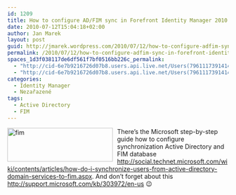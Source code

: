 ```yaml
---
id: 1209
title: How to configure AD/FIM sync in Forefront Identity Manager 2010
date: 2010-07-12T15:04:18+02:00
author: Jan Marek
layout: post
guid: http://jmarek.wordpress.com/2010/07/12/how-to-configure-adfim-sync-in-forefront-identity-manager-2010
permalink: /2010/07/12/how-to-configure-adfim-sync-in-forefront-identity-manager-2010/
spaces_1d3f038117de6df561f7bf0516bb226c_permalink:
  - "http://cid-6e7b9216726d07b8.users.api.live.net/Users(7961117391414167480)/Blogs('6E7B9216726D07B8!242')/Entries('6E7B9216726D07B8!360')?authkey=EpZNAU0huAk%24"
  - "http://cid-6e7b9216726d07b8.users.api.live.net/Users(7961117391414167480)/Blogs('6E7B9216726D07B8!242')/Entries('6E7B9216726D07B8!360')?authkey=EpZNAU0huAk%24"
categories:
  - Identity Manager
  - Nezařazené
tags:
  - Active Directory
  - FIM
---
```

<div id="msgcns!6E7B9216726D07B8!360" class="bvMsg">
  <div>
    <a href="http://janmarek.eu/wp-content/uploads/2010/10/fim5b55d1.png" rel="WLPP"><img style="display: inline; margin: 0 10px 0 0; border: 0;" title="fim" src="http://janmarek.eu/wp-content/uploads/2010/10/fim5b55d1.png?w=280" alt="fim" width="240" height="77" align="left" border="0" /></a>There&#8217;s the Microsoft step-by-step guide how to configure synchronization Active Directory and FIM database <a href="http://social.technet.microsoft.com/wiki/contents/articles/how-do-i-synchronize-users-from-active-directory-domain-services-to-fim.aspx">http://social.technet.microsoft.com/wiki/contents/articles/how-do-i-synchronize-users-from-active-directory-domain-services-to-fim.aspx</a>. And don&#8217;t forget about this <a href="http://support.microsoft.com/kb/303972/en-us">http://support.microsoft.com/kb/303972/en-us</a> 😉
  </div>
</div>